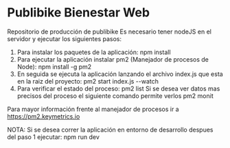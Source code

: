 # Publibike Bienestar Web
Repositorio de producción de publibike
Es necesario tener nodeJS en el servidor y ejecutar los siguientes pasos:

1. Para instalar los paquetes de la aplicación:
    npm install 
2. Para ejecutar la aplicación instalar pm2 (Manejador de procesos de Node):
    npm install -g pm2
3. En seguida se ejecuta la aplicación lanzando el archivo index.js que esta en la raiz del proyecto:
    pm2 start index.js --watch
4. Para verificar el estado del proceso:
    pm2 list
Si se desea ver datos mas precisos del proceso el siguiente comando permite verlos
    pm2 monit

Para mayor información frente al manejador de procesos ir a https://pm2.keymetrics.io

NOTA: 
Si se desea correr la aplicación en entorno de desarrollo despues del paso 1 ejecutar: 
    npm run dev
